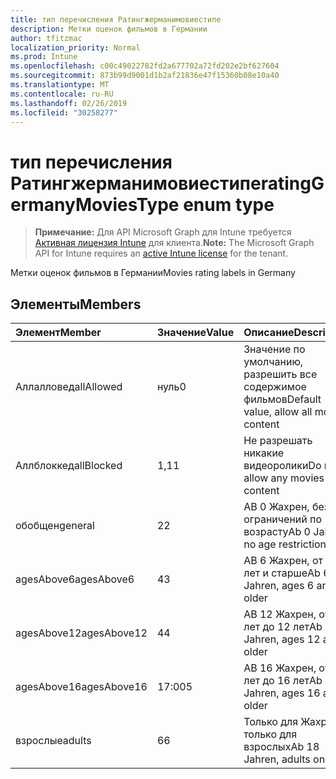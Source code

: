 ```yaml
---
title: тип перечисления Ратингжерманимовиестипе
description: Метки оценок фильмов в Германии
author: tfitzmac
localization_priority: Normal
ms.prod: Intune
ms.openlocfilehash: c00c49022782fd2a677702a72fd202e2bf627604
ms.sourcegitcommit: 873b99d9001d1b2af21836e47f15360b08e10a40
ms.translationtype: MT
ms.contentlocale: ru-RU
ms.lasthandoff: 02/26/2019
ms.locfileid: "30258277"
---
```

# <a name="ratinggermanymoviestype-enum-type"></a><span data-ttu-id="e13a2-103">тип перечисления Ратингжерманимовиестипе</span><span class="sxs-lookup"><span data-stu-id="e13a2-103">ratingGermanyMoviesType enum type</span></span>

> <span data-ttu-id="e13a2-104">**Примечание:** Для API Microsoft Graph для Intune требуется [Активная лицензия Intune](https://go.microsoft.com/fwlink/?linkid=839381) для клиента.</span><span class="sxs-lookup"><span data-stu-id="e13a2-104">**Note:** The Microsoft Graph API for Intune requires an [active Intune license](https://go.microsoft.com/fwlink/?linkid=839381) for the tenant.</span></span>

<span data-ttu-id="e13a2-105">Метки оценок фильмов в Германии</span><span class="sxs-lookup"><span data-stu-id="e13a2-105">Movies rating labels in Germany</span></span>

## <a name="members"></a><span data-ttu-id="e13a2-106">Элементы</span><span class="sxs-lookup"><span data-stu-id="e13a2-106">Members</span></span>
|<span data-ttu-id="e13a2-107">Элемент</span><span class="sxs-lookup"><span data-stu-id="e13a2-107">Member</span></span>|<span data-ttu-id="e13a2-108">Значение</span><span class="sxs-lookup"><span data-stu-id="e13a2-108">Value</span></span>|<span data-ttu-id="e13a2-109">Описание</span><span class="sxs-lookup"><span data-stu-id="e13a2-109">Description</span></span>|
|:---|:---|:---|
|<span data-ttu-id="e13a2-110">Аллалловед</span><span class="sxs-lookup"><span data-stu-id="e13a2-110">allAllowed</span></span>|<span data-ttu-id="e13a2-111">нуль</span><span class="sxs-lookup"><span data-stu-id="e13a2-111">0</span></span>|<span data-ttu-id="e13a2-112">Значение по умолчанию, разрешить все содержимое фильмов</span><span class="sxs-lookup"><span data-stu-id="e13a2-112">Default value, allow all movies content</span></span>|
|<span data-ttu-id="e13a2-113">Аллблоккед</span><span class="sxs-lookup"><span data-stu-id="e13a2-113">allBlocked</span></span>|<span data-ttu-id="e13a2-114">1,1</span><span class="sxs-lookup"><span data-stu-id="e13a2-114">1</span></span>|<span data-ttu-id="e13a2-115">Не разрешать никакие видеоролики</span><span class="sxs-lookup"><span data-stu-id="e13a2-115">Do not allow any movies content</span></span>|
|<span data-ttu-id="e13a2-116">обобщен</span><span class="sxs-lookup"><span data-stu-id="e13a2-116">general</span></span>|<span data-ttu-id="e13a2-117">2</span><span class="sxs-lookup"><span data-stu-id="e13a2-117">2</span></span>|<span data-ttu-id="e13a2-118">AB 0 Жахрен, без ограничений по возрасту</span><span class="sxs-lookup"><span data-stu-id="e13a2-118">Ab 0 Jahren, no age restrictions</span></span>|
|<span data-ttu-id="e13a2-119">agesAbove6</span><span class="sxs-lookup"><span data-stu-id="e13a2-119">agesAbove6</span></span>|<span data-ttu-id="e13a2-120">4</span><span class="sxs-lookup"><span data-stu-id="e13a2-120">3</span></span>|<span data-ttu-id="e13a2-121">AB 6 Жахрен, от 6 лет и старше</span><span class="sxs-lookup"><span data-stu-id="e13a2-121">Ab 6 Jahren, ages 6 and older</span></span>|
|<span data-ttu-id="e13a2-122">agesAbove12</span><span class="sxs-lookup"><span data-stu-id="e13a2-122">agesAbove12</span></span>|<span data-ttu-id="e13a2-123">4</span><span class="sxs-lookup"><span data-stu-id="e13a2-123">4</span></span>|<span data-ttu-id="e13a2-124">AB 12 Жахрен, от 12 лет до 12 лет</span><span class="sxs-lookup"><span data-stu-id="e13a2-124">Ab 12 Jahren, ages 12 and older</span></span>|
|<span data-ttu-id="e13a2-125">agesAbove16</span><span class="sxs-lookup"><span data-stu-id="e13a2-125">agesAbove16</span></span>|<span data-ttu-id="e13a2-126">17:00</span><span class="sxs-lookup"><span data-stu-id="e13a2-126">5</span></span>|<span data-ttu-id="e13a2-127">AB 16 Жахрен, от 16 лет до 16 лет</span><span class="sxs-lookup"><span data-stu-id="e13a2-127">Ab 16 Jahren, ages 16 and older</span></span>|
|<span data-ttu-id="e13a2-128">взрослые</span><span class="sxs-lookup"><span data-stu-id="e13a2-128">adults</span></span>|<span data-ttu-id="e13a2-129">6</span><span class="sxs-lookup"><span data-stu-id="e13a2-129">6</span></span>|<span data-ttu-id="e13a2-130">Только для Жахрен, только для взрослых</span><span class="sxs-lookup"><span data-stu-id="e13a2-130">Ab 18 Jahren, adults only</span></span>|



